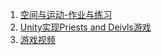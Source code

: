 1. [空间与运动-作业与练习](https://starashzero.github.io/3DGameDesign/hw3/hw3)  
2. [Unity实现Priests and Deivls游戏](https://starashzero.github.io/3DGameDesign/hw3/game)  
4. [游戏视频](Game.mp4)